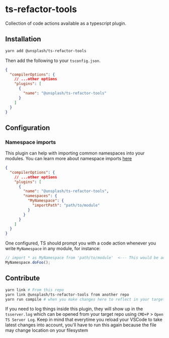 # ts-refactor-tools

Collection of code actions available as a typescript plugin.

## Installation

```sh
yarn add @unsplash/ts-refactor-tools
```

Then add the following to your `tsconfig.json`.

```json
{
  "compilerOptions": {
    // ...other options
    "plugins": [
      {
        "name": "@unsplash/ts-refactor-tools"
      }
    ]
  }
}
```

## Configuration

### Namespace imports

This plugin can help with importing common namespaces into your modules. You can learn more about namespace imports [here](https://unsplash.com/blog/organizing-typescript-modules/)

```json
{
  "compilerOptions": {
    // ...other options
    "plugins": [
      {
        "name": "@unsplash/ts-refactor-tools",
        "namespaces": {
          "MyNamespace": {
            "importPath": "path/to/module"
          }
        }
      }
    ]
  }
}
```

One configured, TS should prompt you with a code action whenever you write `MyNamespace` in any module, for instance:

```ts
// import * as MyNamespace from 'path/to/module'  <--- This would be added when the code action runs on `MyNamescape`
MyNamespace.doFoo();
```

## Contribute

```sh
yarn link # From this repo
yarn link @unsplash/ts-refactor-tools from another repo
yarn run compile # when you make changes here to reflect in your target repo
```

If you need to log things inside this plugin, they will show up in the `tsserver.log` which can be opened from your target repo using `CMD+P` > `Open TS Server Log`. Keep in mind that everytime you reload your VSCode to take latest changes into account, you'll have to run this again because the file may change location on your filesystem